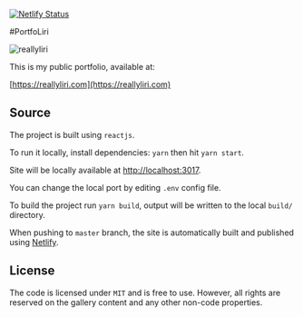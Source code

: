 
[![Netlify Status](https://api.netlify.com/api/v1/badges/f55b2966-4415-461a-ade7-57433d425af7/deploy-status)](https://app.netlify.com/sites/unruffled-benz-09d4d8/deploys)

#PortfoLiri

![reallyliri](https://i.imgur.com/rvGVCpp.png)

This is my public portfolio, available at:

[https://reallyliri.com](https://reallyliri.com)

## Source

The project is built using `reactjs`.

To run it locally, install dependencies: `yarn` then hit `yarn start`.

Site will be locally available at [http://localhost:3017](http://localhost:3017).

You can change the local port by editing `.env` config file.

To build the project run `yarn build`, output will be written to the local `build/` directory.

When pushing to `master` branch, the site is automatically built and published using [Netlify](https://www.netlify.com/).

## License

The code is licensed under `MIT` and is free to use. However, all rights are reserved on the gallery content and any other non-code properties.
